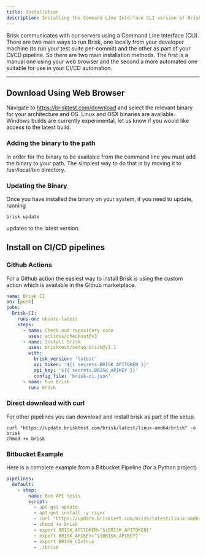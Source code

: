 ```yaml
---
title: Installation
description: Installing the Command Line Interface CLI version of Brisk
---
```


Brisk communicates with our servers using a Command Line Interface (CLI). There are two main ways to run Brisk, one locally from your developer machine (to run your test suite per-commit) and the other as part of your CI/CD pipeline. So there are two main installation methods. The first is a manual one using your web browser and the second a more automated one suitable for use in your CI/CD automation.

---

## Download Using Web Browser

Navigate to <https://brisktest.com/download> and select the relevant binary for your architecture and OS. Linux and OSX binaries are available. Windows builds are currently experimental, let us know if you would like access to the latest build.

### Adding the binary to the path

In order for the binary to be available from the command line you must add the binary to your path. The simplest way to do that is by moving it to /usr/local/bin directory.

### Updating the Binary

Once you have installed the binary on your system, if you need to update, running

```shell
brisk update
```

updates to the latest version.

## Install on CI/CD pipelines

### Github Actions

For a Github action the easiest way to install Brisk is using the custom action which is available in the Github marketplace.

```yml
name: Brisk CI
on: [push]
jobs:
  Brisk-CI:
    runs-on: ubuntu-latest
    steps:
      - name: Check out repository code
        uses: actions/checkout@v3
      - name: Install Brisk
        uses: brisktest/setup-brisk@v1.1
        with:
          brisk_version: 'latest'
          api_token: '${{ secrets.BRISK_APITOKEN }}'
          api_key: '${{ secrets.BRISK_APIKEY }}'
          config_file: 'brisk-ci.json'
      - name: Run Brisk
        run: brisk
```

### Direct download with curl

For other pipelines you can download and install brisk as part of the setup.

```shell
curl "https://update.brisktest.com/brisk/latest/linux-amd64/brisk" -o brisk
chmod +x brisk
```

### Bitbucket Example

Here is a complete example from a Bitbucket Pipeline (for a Python project)

```yaml
pipelines:
  default:
    - step:
        name: Run API tests
        script:
          - apt-get update
          - apt-get install -y rsync
          - curl "https://update.brisktest.com/brisk/latest/linux-amd64/brisk" -o brisk
          - chmod +x brisk
          - export BRISK_APITOKEN="${BRISK_APITOKEN}"
          - export BRISK_APIKEY="${BRISK_APIKEY}"
          - export BRISK_CI=true
          - ./brisk
```

